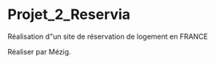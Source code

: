 # Projet_2_Reservia

Réalisation d"un  site de réservation de logement en FRANCE

Réaliser par Mézig.
